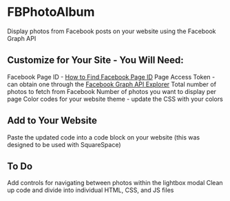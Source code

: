 # FBPhotoAlbum
Display photos from Facebook posts on your website using the Facebook Graph API

## Customize for Your Site - You Will Need:
Facebook Page ID - [How to Find Facebook Page ID](https://www.facebook.com/help/1503421039731588/)
Page Access Token - can obtain one through the [Facebook Graph API Explorer](https://developers.facebook.com/tools/explorer/)
Total number of photos to fetch from Facebook
Number of photos you want to display per page
Color codes for your website theme - update the CSS with your colors

## Add to Your Website
Paste the updated code into a code block on your website (this was designed to be used with SquareSpace)

## To Do
Add controls for navigating between photos within the lightbox modal
Clean up code and divide into individual HTML, CSS, and JS files


